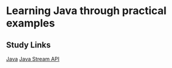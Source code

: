 # Learning Java through practical examples

## Study Links

[Java](https://www.w3schools.com/java/java_intro.asp)
[Java Stream API](https://docs.oracle.com/javase/8/docs/api/java/util/stream/package-summary.html)
